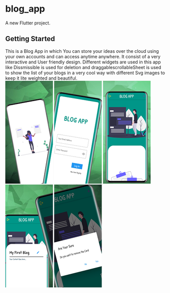 # blog_app

A new Flutter project.

## Getting Started

This is a Blog App in which You can store your ideas over the cloud using your own accounts and can access anytime anywhere.
It consist of a very interactive and User friendly design.
Different widgets are used in this app like Dissmissible is used for deletion and draggablescrollableSheet is used to show the list of your blogs in a very cool way with different Svg images to keep it lite weighted and beautiful.                                                                                                                                  
![alt text](https://github.com/Tarunbhati100/blogApp/blob/master/images/Image1.png)
![alt text](https://github.com/Tarunbhati100/blogApp/blob/master/images/Image2.png)
![alt text](https://github.com/Tarunbhati100/blogApp/blob/master/images/Image3.png)
![alt text](https://github.com/Tarunbhati100/blogApp/blob/master/images/Image4.png)
![alt text](https://github.com/Tarunbhati100/blogApp/blob/master/images/Image5.png)

